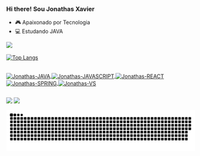 ### Hi there! Sou Jonathas Xavier
- 🎮 Apaixonado por Tecnologia
- 💻 Estudando JAVA

<div align="esquerda">
  <a href="https://github.com/JonathasXavier">
  <img height="180em" src="https://github-readme-stats.vercel.app/api?username=JonathasXavier&show_icons=true&theme=dark&include_all_commits=true&count_private=true"/>
 
  ![Top Langs](https://github-readme-stats.vercel.app/api/top-langs/?username=JonathasXavier&layout=compact&theme=dark)

</div>


<div style="display: inline_block"><br>
  <img align="center" alt="Jonathas-JAVA" height="60" width="60"
  <img src="https://cdn.jsdelivr.net/gh/devicons/devicon/icons/java/java-original-wordmark.svg"/> 
  <img align="center" alt="Jonathas-JAVASCRIPT" height="50" width="50"
  <img src="https://cdn.jsdelivr.net/gh/devicons/devicon/icons/javascript/javascript-plain.svg" />
  <img align="center" alt="Jonathas-REACT" height="50" width="50"
  <img src="https://cdn.jsdelivr.net/gh/devicons/devicon/icons/react/react-original-wordmark.svg" />
  <img align="center" alt="Jonathas-SPRING" height="50" width="50"  
  <img src="https://cdn.jsdelivr.net/gh/devicons/devicon/icons/spring/spring-original-wordmark.svg" />
  <img align="center" alt="Jonathas-VS" height="50" width="50"         
  <img src="https://cdn.jsdelivr.net/gh/devicons/devicon/icons/vscode/vscode-original-wordmark.svg" />
  
          
      
          
          
          
          
 </div>
      
##

<div 

<a href="https://www.linkedin.com/in/jonathas-xavier-b2534a21a/" target="_blank"><img src="https://img.shields.io/badge/-LinkedIn-%230077B5?style=for-the-badge&logo=linkedin&logoColor=white" target="_blank"></a>
<a href="https://mail.google.com/mail/u/0/#inbox" target="_blank"><img src="https://img.shields.io/badge/Gmail-D14836?style=for-the-badge&logo=gmail&logoColor=white" target="_blank">

![Snake animation](https://github.com/jonathasxavier/jonathasxavier/blob/output/github-contribution-grid-snake.svg)
 

</div>

